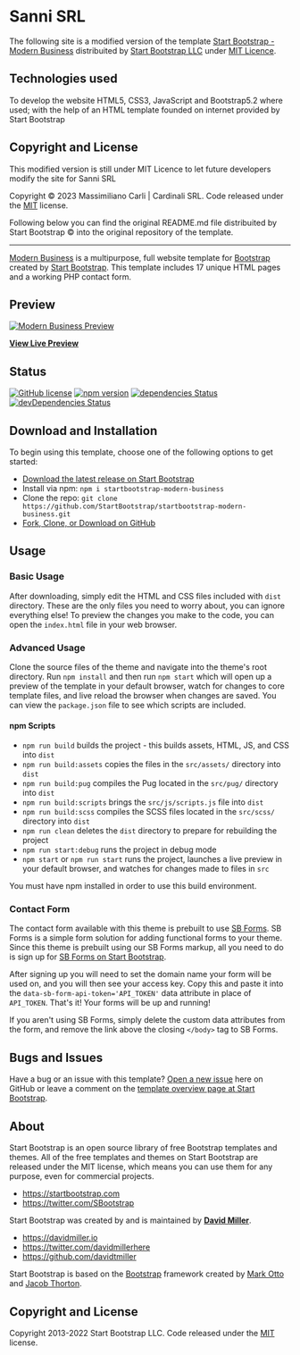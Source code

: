# Sanni SRL

The following site is a modified version of the template [Start Bootstrap - Modern Business](https://startbootstrap.com/template/modern-business/) distribuited by [Start Bootstrap LLC](https://startbootstrap.com/) under [MIT Licence](https://mit-license.org/).

## Technologies used

To develop the website HTML5, CSS3, JavaScript and Bootstrap5.2 where used; with the help of an HTML template founded on internet provided by Start Bootstrap

## Copyright and License

This modified version is still under MIT Licence to let future developers modify the site for Sanni SRL

Copyright ©️ 2023 Massimiliano Carli | Cardinali SRL. Code released under the [MIT](https://mit-license.org/) license.

Following below you can find the original README.md file distribuited by Start Bootstrap ©️ into the original repository of the template.
___

[Modern Business](https://startbootstrap.com/template/modern-business/) is a multipurpose, full website template for [Bootstrap](https://getbootstrap.com/) created by [Start Bootstrap](https://startbootstrap.com/). This template includes 17 unique HTML pages and a working PHP contact form.

## Preview

[![Modern Business Preview](https://assets.startbootstrap.com/img/screenshots/templates/modern-business.png)](https://startbootstrap.github.io/startbootstrap-modern-business/)

**[View Live Preview](https://startbootstrap.github.io/startbootstrap-modern-business/)**

## Status

[![GitHub license](https://img.shields.io/badge/license-MIT-blue.svg)](https://raw.githubusercontent.com/StartBootstrap/startbootstrap-modern-business/master/LICENSE)
[![npm version](https://img.shields.io/npm/v/startbootstrap-modern-business.svg)](https://www.npmjs.com/package/startbootstrap-modern-business)
[![dependencies Status](https://david-dm.org/StartBootstrap/startbootstrap-modern-business/status.svg)](https://david-dm.org/StartBootstrap/startbootstrap-modern-business)
[![devDependencies Status](https://david-dm.org/StartBootstrap/startbootstrap-modern-business/dev-status.svg)](https://david-dm.org/StartBootstrap/startbootstrap-modern-business?type=dev)

## Download and Installation

To begin using this template, choose one of the following options to get started:

* [Download the latest release on Start Bootstrap](https://startbootstrap.com/template/modern-business/)
* Install via npm: `npm i startbootstrap-modern-business`
* Clone the repo: `git clone https://github.com/StartBootstrap/startbootstrap-modern-business.git`
* [Fork, Clone, or Download on GitHub](https://github.com/StartBootstrap/startbootstrap-modern-business)

## Usage

### Basic Usage

After downloading, simply edit the HTML and CSS files included with `dist` directory. These are the only files you need to worry about, you can ignore everything else! To preview the changes you make to the code, you can open the `index.html` file in your web browser.

### Advanced Usage

Clone the source files of the theme and navigate into the theme's root directory. Run `npm install` and then run `npm start` which will open up a preview of the template in your default browser, watch for changes to core template files, and live reload the browser when changes are saved. You can view the `package.json` file to see which scripts are included.

#### npm Scripts

* `npm run build` builds the project - this builds assets, HTML, JS, and CSS into `dist`
* `npm run build:assets` copies the files in the `src/assets/` directory into `dist`
* `npm run build:pug` compiles the Pug located in the `src/pug/` directory into `dist`
* `npm run build:scripts` brings the `src/js/scripts.js` file into `dist`
* `npm run build:scss` compiles the SCSS files located in the `src/scss/` directory into `dist`
* `npm run clean` deletes the `dist` directory to prepare for rebuilding the project
* `npm run start:debug` runs the project in debug mode
* `npm start` or `npm run start` runs the project, launches a live preview in your default browser, and watches for changes made to files in `src`

You must have npm installed in order to use this build environment.

### Contact Form

The contact form available with this theme is prebuilt to use [SB Forms](https://startbootstrap.com/solution/contact-forms).
SB Forms is a simple form solution for adding functional forms to your theme. Since this theme is prebuilt using our
SB Forms markup, all you need to do is sign up for [SB Forms on Start Bootstrap](https://startbootstrap.com/solution/contact-forms).

After signing up you will need to set the domain name your form will be used on, and you will then see your
access key. Copy this and paste it into the `data-sb-form-api-token='API_TOKEN'` data attribute in place of
`API_TOKEN`. That's it! Your forms will be up and running!

If you aren't using SB Forms, simply delete the custom data attributes from the form, and remove the link above the
closing `</body>` tag to SB Forms.

## Bugs and Issues

Have a bug or an issue with this template? [Open a new issue](https://github.com/StartBootstrap/startbootstrap-modern-business/issues) here on GitHub or leave a comment on the [template overview page at Start Bootstrap](https://startbootstrap.com/template/modern-business/).

## About

Start Bootstrap is an open source library of free Bootstrap templates and themes. All of the free templates and themes on Start Bootstrap are released under the MIT license, which means you can use them for any purpose, even for commercial projects.

* <https://startbootstrap.com>
* <https://twitter.com/SBootstrap>

Start Bootstrap was created by and is maintained by **[David Miller](https://davidmiller.io/)**.

* <https://davidmiller.io>
* <https://twitter.com/davidmillerhere>
* <https://github.com/davidtmiller>

Start Bootstrap is based on the [Bootstrap](https://getbootstrap.com/) framework created by [Mark Otto](https://twitter.com/mdo) and [Jacob Thorton](https://twitter.com/fat).

## Copyright and License

Copyright 2013-2022 Start Bootstrap LLC. Code released under the [MIT](https://github.com/StartBootstrap/startbootstrap-modern-business/blob/master/LICENSE) license.
